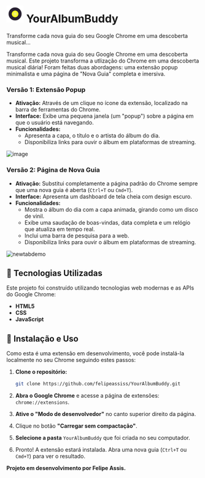 # <img src="https://raw.githubusercontent.com/felipeassiss/YourAlbumBuddy/main/chrome_extension_newtab/icon.png" width="45" alt="YourAlbumBuddy Icon"> YourAlbumBuddy

Transforme cada nova guia do seu Google Chrome em uma descoberta musical...

Transforme cada nova guia do seu Google Chrome em uma descoberta musical. Este projeto transforma a utlização do Chrome em uma descoberta musical diária! 
Foram feitas duas abordagens: uma extensão popup minimalista e uma página de "Nova Guia" completa e imersiva.

### Versão 1: Extensão Popup

* **Ativação:** Através de um clique no ícone da extensão, localizado na barra de ferramentas do Chrome.
* **Interface:** Exibe uma pequena janela (um "popup") sobre a página em que o usuário está navegando.
* **Funcionalidades:**
    * Apresenta a capa, o título e o artista do álbum do dia.
    * Disponibiliza links para ouvir o álbum em plataformas de streaming.
 
![image](https://github.com/user-attachments/assets/078a6516-4d59-447a-9ee0-9ce65b11134c)



### Versão 2: Página de Nova Guia

* **Ativação:** Substitui completamente a página padrão do Chrome sempre que uma nova guia é aberta (`Ctrl+T` ou `Cmd+T`).
* **Interface:** Apresenta um dashboard de tela cheia com design escuro.
* **Funcionalidades:**
    * Mostra o álbum do dia com a capa animada, girando como um disco de vinil.
    * Exibe uma saudação de boas-vindas, data completa e um relógio que atualiza em tempo real.
    * Inclui uma barra de pesquisa para a web.
    * Disponibiliza links para ouvir o álbum em plataformas de streaming.
 
![newtabdemo](https://github.com/user-attachments/assets/3ee0c084-5674-4524-8474-6709e906079c)


## 🚀 Tecnologias Utilizadas

Este projeto foi construído utilizando tecnologias web modernas e as APIs do Google Chrome:

* **HTML5**
* **CSS**
* **JavaScript**

## 🔧 Instalação e Uso

Como esta é uma extensão em desenvolvimento, você pode instalá-la localmente no seu Chrome seguindo estes passos:

1.  **Clone o repositório:**
    ```bash
    git clone https://github.com/felipeassiss/YourAlbumBuddy.git
    ```

2.  **Abra o Google Chrome** e acesse a página de extensões: `chrome://extensions`.

3.  **Ative o "Modo de desenvolvedor"** no canto superior direito da página.

4.  Clique no botão **"Carregar sem compactação"**.

5.  **Selecione a pasta** `YourAlbumBuddy` que foi criada no seu computador.

6.  Pronto! A extensão estará instalada. Abra uma nova guia (`Ctrl+T` ou `Cmd+T`) para ver o resultado.



**Projeto em desenvolvimento por Felipe Assis.**
